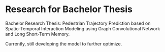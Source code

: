 # Research for Bachelor Thesis
Bachelor Research Thesis: Pedestrian Trajectory Prediction based on Spatio-Temporal Interaction Modeling using Graph Convolutional Network and Long Short-Term Memory.

Currently, still developing the model to further optimize. 
